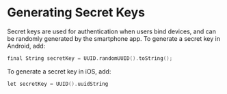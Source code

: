 # Generating Secret Keys

Secret keys are used for authentication when users bind devices, and can be randomly generated by the smartphone app. To generate a secret key in Android, add:

```c
final String secretKey = UUID.randomUUID().toString();
```

To generate a secret key in iOS, add:

```c
let secretKey = UUID().uuidString
```
